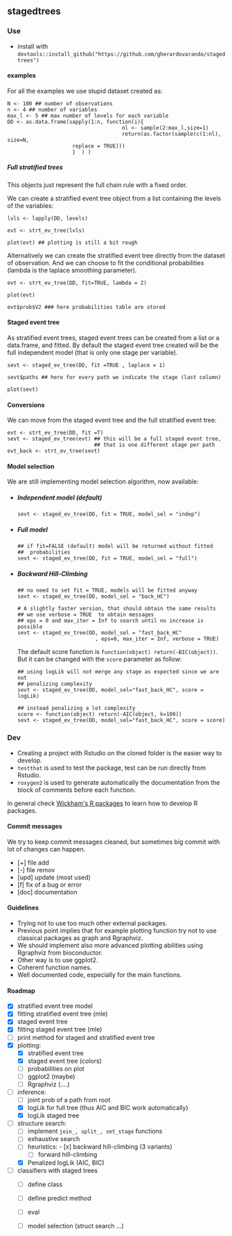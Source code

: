 ## stagedtrees 

### Use

- install with
  `devtools::install_github("https://github.com/gherardovarando/stagedtrees")`


#### examples

For all the examples we use stupid dataset created as:

```
N <- 100 ## number of observations
n <- 4 ## number of variables
max_l <- 5 ## max number of levels for each variable
DD <- as.data.frame(sapply(1:n, function(i){
                                     nl <- sample(2:max_l,size=1)
                                     return(as.factor(sample(c(1:nl), size=N,
				     replace = TRUE)))
				     }  ) )
```

##### Full stratified trees 

This objects just represent the full chain rule with a fixed order.

We can create a stratified event tree object from a list containing the
levels of the variables:
``` 
lvls <- lapply(DD, levels)

evt <- strt_ev_tree(lvls)

plot(evt) ## plotting is still a bit rough 
```

Alternatively we can create the stratified event tree directly from the
dataset of observation. And we can choose to fit the conditional
probabilities (lambda is the laplace smoothing parameter).

```
evt <- strt_ev_tree(DD, fit=TRUE, lambda = 2)

plot(evt)

evt$prob$V2 ### here probabilities table are stored
```


#### Staged event tree

As stratified event trees, staged event trees can be created from a list or
a data.frame, and fitted. By default the staged event tree created will be
the full independent model (that is only one stage per variable). 

```
sevt <- staged_ev_tree(DD, fit =TRUE , laplace = 1)

sevt$paths ## here for every path we indicate the stage (last column)

plot(sevt)
```

#### Conversions

We can move from the staged event tree and the full stratified event tree:
```
evt <- strt_ev_tree(DD, fit =T)
sevt <- staged_ev_tree(evt) ## this will be a full staged event tree,
                            ## that is one different stage per path
evt_back <- strt_ev_tree(sevt)
```
#### Model selection

We are still implementing model selection algorithm, now available:

- ##### Independent model (default) 
  ```
  sevt <- staged_ev_tree(DD, fit = TRUE, model_sel = "indep")
  ```
- ##### Full model 
  ```
  ## if fit=FALSE (default) model will be returned without fitted
  ##  probabilities
  sevt <- staged_ev_tree(DD, fit = TRUE, model_sel = "full")
  ```
- ##### Backward Hill-Climbing
  ```
  ## no need to set fit = TRUE, models will be fitted anyway
  sevt <- staged_ev_tree(DD, model_sel = "back_HC")

  # A slightly faster version, that should obtain the same results
  ## we use verbose = TRUE  to obtain messages 
  ## eps = 0 and max_iter = Inf to search until no increase is possible
  sevt <- staged_ev_tree(DD, model_sel = "fast_back_HC"
                           , eps=0, max_iter = Inf, verbose = TRUE)  
  ```
  The default score function is `function(object) return(-BIC(object))`. 
  But it can be changed with the `score` parameter as follow:

  ```
  ## using logLik will not merge any stage as expected since we are not
  ## penalizing complexity 
  sevt <- staged_ev_tree(DD, model_sel="fast_back_HC", score = logLik)

  ## instead penalizing a lot complexity
  score <- function(object) return(-AIC(object, k=100))
  sevt <- staged_ev_tree(DD, model_sel="fast_back_HC", score = score)
  ```

### Dev

- Creating a project with Rstudio on the cloned folder is the easier way to
develop. 
- `testthat` is used to test the package, test can be run directly from
Rstudio.
- `roxygen2` is used to generate automatically the documentation from the
  block of comments before each function.

In general check [Wickham's R packages](http://r-pkgs.had.co.nz/) to learn
how to develop R packages. 


####  Commit messages

We try to keep commit messages cleaned, but sometimes big commit with lot of
changes can happen. 

- [+] file add 
- [-] file remov
- [upd] update (most used)
- [f] fix of a bug or error
- [doc] documentation

#### Guidelines

- Trying not to use too much other external packages.
- Previous point implies that for example plotting function try not to use
  classical packages as graph and Rgraphviz. 
- We should implement also more advanced plotting abilities using Rgraphviz
  from bioconductor. 
- Other way is to use ggplot2. 
- Coherent function names. 
- Well documented code, especially for the main functions.

#### Roadmap 

- [x] stratified event tree model 
- [x] fitting stratified event tree (mle)
- [x] staged event tree
- [x] fitting staged event tree (mle)
- [ ] print method for staged and stratified event tree
- [x] plotting: 
    * [x] stratified event tree
    * [x] staged event tree (colors)
    * [ ] probabilities on plot
    * [ ] ggplot2 (maybe) 
    * [ ] Rgraphviz (....) 
- [ ] inference:
    * [ ] joint prob of a path from root 
    * [x] logLik for full tree (thus AIC and BIC work automatically)
    * [x] logLik staged tree 
- [ ] structure search:
    * [ ] implement ``join_, split_, set_stage`` functions
    * [ ] exhaustive search 
    * [ ] heuristics:
          - [x] backward hill-climbing (3 variants)
	  - [ ] forward hill-climbing
    * [x] Penalized logLik (AIC, BIC)
- [ ] classifiers with staged trees 
    * [ ] define class 
    * [ ] define predict method
    * [ ] eval 
    * [ ] model selection (struct search ...)

